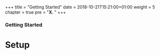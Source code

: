 +++
title = "Getting Started"
date = 2018-10-21T15:21:00+01:00
weight = 5
chapter = true
pre = "<b>X. </b>"
+++

### Getting Started

# Setup